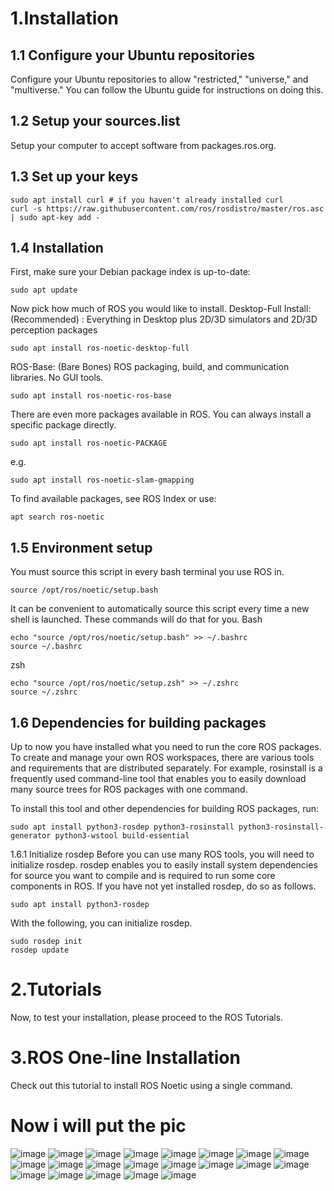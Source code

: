 # 1.Installation
## 1.1 Configure your Ubuntu repositories
Configure your Ubuntu repositories to allow "restricted," "universe," and "multiverse." You can follow the Ubuntu guide for instructions on doing this.
## 1.2 Setup your sources.list
Setup your computer to accept software from packages.ros.org.
## 1.3 Set up your keys
```
sudo apt install curl # if you haven't already installed curl
curl -s https://raw.githubusercontent.com/ros/rosdistro/master/ros.asc | sudo apt-key add -
```
## 1.4 Installation
First, make sure your Debian package index is up-to-date:
```
sudo apt update
```
Now pick how much of ROS you would like to install.
Desktop-Full Install: (Recommended) : Everything in Desktop plus 2D/3D simulators and 2D/3D perception packages
```
sudo apt install ros-noetic-desktop-full
```
ROS-Base: (Bare Bones) ROS packaging, build, and communication libraries. No GUI tools.
```
sudo apt install ros-noetic-ros-base
```
There are even more packages available in ROS. You can always install a specific package directly.
```
sudo apt install ros-noetic-PACKAGE
```
e.g.
```
sudo apt install ros-noetic-slam-gmapping
```
To find available packages, see ROS Index or use:
```
apt search ros-noetic
```
## 1.5 Environment setup
You must source this script in every bash terminal you use ROS in.
```
source /opt/ros/noetic/setup.bash
```
It can be convenient to automatically source this script every time a new shell is launched. These commands will do that for you.
Bash
```
echo "source /opt/ros/noetic/setup.bash" >> ~/.bashrc
source ~/.bashrc
```
zsh
```
echo "source /opt/ros/noetic/setup.zsh" >> ~/.zshrc
source ~/.zshrc
```
## 1.6 Dependencies for building packages
Up to now you have installed what you need to run the core ROS packages. To create and manage your own ROS workspaces, there are various tools and requirements that are distributed separately. For example, rosinstall is a frequently used command-line tool that enables you to easily download many source trees for ROS packages with one command.

To install this tool and other dependencies for building ROS packages, run:
```
sudo apt install python3-rosdep python3-rosinstall python3-rosinstall-generator python3-wstool build-essential
```
1.6.1 Initialize rosdep
Before you can use many ROS tools, you will need to initialize rosdep. rosdep enables you to easily install system dependencies for source you want to compile and is required to run some core components in ROS. If you have not yet installed rosdep, do so as follows.
```
sudo apt install python3-rosdep
```
With the following, you can initialize rosdep.
```
sudo rosdep init
rosdep update
```
# 2.Tutorials
Now, to test your installation, please proceed to the ROS Tutorials.
# 3.ROS One-line Installation
Check out this tutorial to install ROS Noetic using a single command.
# Now i will put the pic 
![image](https://user-images.githubusercontent.com/108229185/179981244-4ce554fc-56a9-4496-a5bf-f8ed249233d1.png)
![image](https://user-images.githubusercontent.com/108229185/179981349-5bd51c13-2753-4312-a7d7-3b90e477bb4a.png)
![image](https://user-images.githubusercontent.com/108229185/179981412-53689b18-b49e-46e7-96ac-227e6062bdca.png)
![image](https://user-images.githubusercontent.com/108229185/179981474-210fed95-e459-4f4e-8da2-65dde8f970e0.png)
![image](https://user-images.githubusercontent.com/108229185/179981548-c486b298-1797-4aca-9c95-045f6f58dd3b.png)
![image](https://user-images.githubusercontent.com/108229185/179981584-3b5d44bd-6b7f-4621-b2ae-c5b0ccf31240.png)
![image](https://user-images.githubusercontent.com/108229185/179981628-e6f6e0d1-dfa5-4946-8c18-4615cf7bab36.png)
![image](https://user-images.githubusercontent.com/108229185/179981693-20a89797-0335-4465-9e84-548ee1023bc0.png)
![image](https://user-images.githubusercontent.com/108229185/179981925-7d749a19-f8d7-4034-b39f-62bfe662dab5.png)
![image](https://user-images.githubusercontent.com/108229185/179982007-f8a79f58-4233-437e-a047-cd83de0a4235.png)
![image](https://user-images.githubusercontent.com/108229185/179982067-2a7d3c0e-a62a-442a-aaa0-5cec5d1f0fd5.png)
![image](https://user-images.githubusercontent.com/108229185/179982114-8070ef49-5026-4ef5-9d3c-364a910c1d4c.png)
![image](https://user-images.githubusercontent.com/108229185/179982211-a30cf333-78ab-4ca0-a908-19f514fb07f5.png)
![image](https://user-images.githubusercontent.com/108229185/179982323-43425c3a-8f3d-47c4-9a96-02e53daee7c9.png)
![image](https://user-images.githubusercontent.com/108229185/179982351-27b18a80-3ed7-4b6c-937a-71dd08aa895a.png)
![image](https://user-images.githubusercontent.com/108229185/179982388-82c476a6-d9a2-4319-9f9e-5d984b34c13d.png)
![image](https://user-images.githubusercontent.com/108229185/179982429-df8ee21f-4544-4de1-81f6-f5ac675eb152.png)
![image](https://user-images.githubusercontent.com/108229185/179982483-433a153d-b48e-4fa8-b12e-e4784675d2c4.png)
![image](https://user-images.githubusercontent.com/108229185/179982526-1de28f07-e8b0-4a81-9caf-6f8a4f5f1276.png)
![image](https://user-images.githubusercontent.com/108229185/179982574-048437a3-aac8-4dc0-835c-f9e8eb67c531.png)
![image](https://user-images.githubusercontent.com/108229185/179982613-dfd94c44-7889-42b9-b0d6-54272d33f94d.png)
